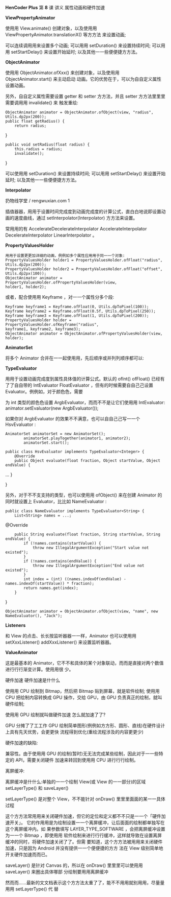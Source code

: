 **HenCoder Plus** 第 **8** 课 讲义 属性动画和硬件加速 



**ViewPropertyAnimator** 

使⽤用 View.animate() 创建对象，以及使⽤用 ViewPropertyAnimator.translationX() 等⽅方法 来设置动画; 

可以连续调⽤用来设置多个动画;
 可以⽤用 setDuration() 来设置持续时间; 可以⽤用 setStartDelay() 来设置开始延时; 以及其他⼀一些便便捷⽅方法。 

**ObjectAnimator** 

使⽤用 ObjectAnimator.ofXxx() 来创建对象，以及使⽤用 ObjectAnimator.start() 来主动启动 动画。它的优势在于，可以为⾃自定义属性设置动画。 

另外，⾃自定义属性需要设置 getter 和 setter ⽅方法，并且 setter ⽅方法⾥里里需要调⽤用 invalidate() 来 触发重绘: 

```
ObjectAnimator animator = ObjectAnimator.ofObject(view, "radius",
Utils.dp2px(200));
public float getRadius() {
    return radius;
```

} 

```
public void setRadius(float radius) {
    this.radius = radius;
    invalidate();
```

} 

可以使⽤用 setDuration() 来设置持续时间; 可以⽤用 setStartDelay() 来设置开始延时; 以及其他⼀一些便便捷⽅方法。 

**Interpolator** 

扔物线学堂 / rengwuxian.com 1 

插值器器，⽤用于设置时间完成度到动画完成度的计算公式，直⽩白地说即设置动画的速度曲线，通过 setInterpolator(Interpolator) ⽅方法来设置。 

常⽤用的有 AccelerateDecelerateInterpolator AccelerateInterpolator DecelerateInterpolator LinearInterpolator 。 

**PropertyValuesHolder** 

```
⽤用于设置更更加详细的动画，例例如多个属性应⽤用于同⼀一个对象:
PropertyValuesHolder holder1 = PropertyValuesHolder.ofFloat("radius",
Utils.dp2px(200));
PropertyValuesHolder holder2 = PropertyValuesHolder.ofFloat("offset",
Utils.dp2px(100));
ObjectAnimator animator = PropertyValuesHolder.ofPropertyValuesHolder(view,
holder1, holder2);
```

或者，配合使⽤用 Keyframe ，对⼀一个属性分多个段: 

```
Keyframe keyframe1 = Keyframe.ofFloat(0, Utils.dpToPixel(100));
Keyframe keyframe2 = Keyframe.ofFloat(0.5f, Utils.dpToPixel(250));
Keyframe keyframe3 = Keyframe.ofFloat(1, Utils.dpToPixel(200));
PropertyValuesHolder holder = PropertyValuesHolder.ofKeyframe("radius",
keyframe1, keyframe2, keyframe3);
ObjectAnimator animator = ObjectAnimator.ofPropertyValuesHolder(view,
holder);
```

**AnimatorSet** 

将多个 Animator 合并在⼀一起使⽤用，先后顺序或并列列顺序都可以: 

**TypeEvaluator** 

⽤用于设置动画完成度到属性具体值的计算公式。默认的 ofInt() ofFloat() 已经有了了⾃自带的 IntEvaluator FloatEvaluator ，但有的时候需要⾃自⼰己设置 Evaluator。例例如，对于颜⾊色，需要 

为 int 类型的颜⾊色设置 ArgbEvaluator，⽽而不不是让它们使⽤用 IntEvaluator: animator.setEvaluator(new ArgbEvaluator()); 

如果你对 ArgbEvaluator 的效果不不满意，也可以⾃自⼰己写⼀一个 HsvEvaluator : 

```
AnimatorSet animatorSet = new AnimatorSet();
        animatorSet.playTogether(animator1, animator2);
        animatorSet.start();
```



```
public class HsvEvaluator implements TypeEvaluator<Integer> {
    @Override
    public Object evaluate(float fraction, Object startValue, Object
endValue) {
```

... } 

} 

另外，对于不不⽀支持的类型，也可以使⽤用 ofObject() 来在创建 Animator 的同时就设置上 Evaluator，⽐比如 NameEvaluator : 

```
public class NameEvaluator implements TypeEvaluator<String> {
    List<String> names = ...;
```

@Override 

```
    public String evaluate(float fraction, String startValue, String
endValue) {
        if (!names.contains(startValue)) {
            throw new IllegalArgumentException("Start value not existed");
        }
        if (!names.contains(endValue)) {
            throw new IllegalArgumentException("End value not existed");
        }
        int index = (int) ((names.indexOf(endValue) -
names.indexOf(startValue)) * fraction);
        return names.get(index);
    }
```

} 

```
ObjectAnimator animator = ObjectAnimator.ofObject(view, "name", new
NameEvaluator(), "Jack");
```

**Listeners** 

和 View 的点击、⻓长按监听器器⼀一样，Animator 也可以使⽤用 setXxxListener() addXxxListener() 来设置监听器器。 

**ValueAnimator** 

这是最基本的 Animator，它不不和具体的某个对象联动，⽽而是直接对两个数值进⾏行行渐变计算。使⽤用很 少。 

硬件加速 硬件加速是什什么 

使⽤用 CPU 绘制到 Bitmap，然后把 Bitmap 贴到屏幕，就是软件绘制;
 使⽤用 CPU 把绘制内容转换成 GPU 操作，交给 GPU，由 GPU 负责真正的绘制，就叫硬件绘制; 



使⽤用 GPU 绘制就叫做硬件加速 怎么就加速了了? 

GPU 分摊了了⼯工作
 GPU 绘制简单图形(例例如⽅方形、圆形、直线)在硬件设计上具有先天优势，会更更快 流程得到优化(重绘流程涉及的内容更更少) 

硬件加速的缺陷: 

兼容性。由于使⽤用 GPU 的绘制(暂时)⽆无法完成某些绘制，因此对于⼀一些特定的 API，需要关闭硬件 加速来转回到使⽤用 CPU 进⾏行行绘制。 

离屏缓冲: 

离屏缓冲是什什么:单独的⼀一个绘制 View(或 View 的⼀一部分)的区域 setLayerType() 和 saveLayer() 

setLayerType() 是对整个 View，不不能针对 onDraw() ⾥里里⾯面的某⼀一具体过程 

这个⽅方法常⽤用来关闭硬件加速，但它的定位和定义都不不只是⼀一个「硬件加速开关」。 它的作⽤用是为绘制设置⼀一个离屏缓冲，让后⾯面的绘制都单独写在这个离屏缓冲内。如 果参数填写 LAYER_TYPE_SOFTWARE ，会把离屏缓冲设置为⼀一个 Bitmap ，即使⽤用 软件绘制来进⾏行行缓冲，这样就导致在设置离屏缓冲的同时，将硬件加速关闭了了。但需 要知道，这个⽅方法被⽤用来关闭硬件加速，只是因为 Android 并没有提供⼀一个便便捷的⽅方 法在 View 级别简单地开关硬件加速⽽而已。 

saveLayer() 是针对 Canvas 的，所以在 onDraw() ⾥里里可以使⽤用 saveLayer() 来圈出具体哪部 分绘制要⽤用离屏缓冲 

然⽽而......最新的⽂文档表示这个⽅方法太重了了，能不不⽤用就别⽤用，尽量量⽤用 setLayerType() 代 替 